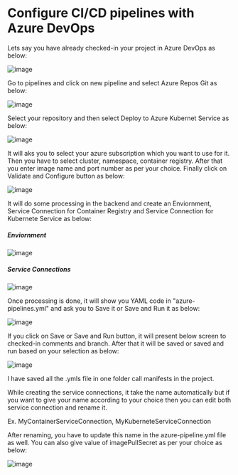 # Configure CI/CD pipelines with Azure DevOps

Lets say you have already checked-in your project in Azure DevOps as below:

![image](https://user-images.githubusercontent.com/84455469/129723328-a9171504-ffc7-449b-82fd-4a9ecb78c256.png)

Go to pipelines and click on new pipeline and select Azure Repos Git as below:

![image](https://user-images.githubusercontent.com/84455469/129724534-666e73d1-c82e-405d-ba84-8951a1cc6eb2.png)

Select your repository and then select Deploy to Azure Kubernet Service as below:

![image](https://user-images.githubusercontent.com/84455469/129724945-679bffb1-0ad4-4f35-ae9b-aa347c6718fe.png)

It will aks you to select your azure subscription which you want to use for it. Then you have to select cluster, namespace, container registry. After that you enter image name and port number as per your choice. Finally click on Validate and Configure button as below:

![image](https://user-images.githubusercontent.com/84455469/129727088-41edc381-e4fb-4f0d-90ac-d01f3eee8527.png)

It will do some processing in the backend and create an Enviornment, Service Connection for Container Registry and Service Connection for Kubernete Service as below:

##### Enviornment
![image](https://user-images.githubusercontent.com/84455469/129727885-5d02b41a-87a1-415a-8cb7-a233c701a109.png)

##### Service Connections
![image](https://user-images.githubusercontent.com/84455469/129728416-83952a5e-0255-48d4-8d70-a327d261fa75.png)

Once processing is done, it will show you YAML code in "azure-pipelines.yml" and ask you to Save it or Save and Run it as below:

![image](https://user-images.githubusercontent.com/84455469/129727540-cd077768-bd9c-42d3-ac71-6d20e79ec2f4.png)

If you click on Save or Save and Run button, it will present below screen to checked-in comments and branch. After that it will be saved or saved and run based on your selection as below:

![image](https://user-images.githubusercontent.com/84455469/129728809-fe3a68d5-9bff-4b7b-b898-34147344197a.png)

I have saved all the .ymls file in one folder call manifests in the project.

While creating the service connections, it take the name automatically but if you want to give your name according to your choice then you can edit both service connection and rename it.

Ex. MyContainerServiceConnection, MyKuberneteServiceConnection

After renaming, you have to update this name in the azure-pipeline.yml file as well. You can also give value of imagePullSecret as per your choice as below:

![image](https://user-images.githubusercontent.com/84455469/129732452-46b42d74-4a61-4a50-b7b6-63e1b8629cb1.png)

